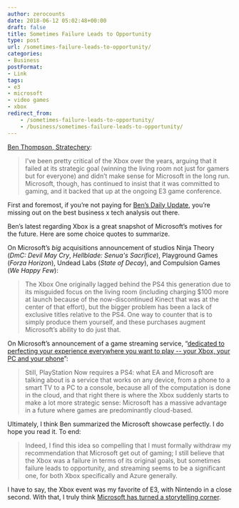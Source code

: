 ```yaml
---
author: zerocounts
date: 2018-06-12 05:02:48+00:00
draft: false
title: Sometimes Failure Leads to Opportunity
type: post
url: /sometimes-failure-leads-to-opportunity/
categories:
- Business
postFormat:
- Link
tags:
- e3
- microsoft
- video games
- xbox
redirect_from:
    - /sometimes-failure-leads-to-opportunity/
    - /business/sometimes-failure-leads-to-opportunity/
---
```


[Ben Thompson, Stratechery](https://stratechery.com/2018/scooter-follow-up-microsoft-and-the-xbox-spotify-signs-indie-acts/):

> I’ve been pretty critical of the Xbox over the years, arguing that it failed at its strategic goal (winning the living room not just for gamers but for everyone) and didn’t make sense for Microsoft in the long run. Microsoft, though, has continued to insist that it was committed to gaming, and it backed that up at the ongoing E3 game conference.

First and foremost, if you’re not paying for [Ben’s Daily Update](https://stratechery.com/membership/), you’re missing out on the best business x tech analysis out there.

Ben’s latest regarding Xbox is a great snapshot of Microsoft’s motives for the future. Here are some choice quotes to summarize.

On Microsoft’s _big_ acquisitions announcement of studios Ninja Theory (_DmC: Devil May Cry_, _Hellblade: Senua's Sacrifice_), Playground Games (_Forza Horizon_), Undead Labs (_State of Decay_), and Compulsion Games (_We Happy Few_):

> The Xbox One originally lagged behind the PS4 this generation due to its misguided focus on the living room (including charging $100 more at launch because of the now-discontinued Kinect that was at the center of that effort), but the bigger problem has been a lack of exclusive titles relative to the PS4. One way to counter that is to simply produce them yourself, and these purchases augment Microsoft’s ability to do just that.

On Microsoft’s announcement of a game streaming service, “[dedicated to perfecting your experience everywhere you want to play -- your Xbox, your PC and your phone](https://www.cnet.com/news/microsoft-says-at-e3-2018-that-its-working-on-an-xbox-game-streaming-service/)”:

> Still, PlayStation Now requires a PS4: what EA and Microsoft are talking about is a service that works on any device, from a phone to a smart TV to a PC to a console, because all of the computation is done in the cloud, and that right there is where the Xbox suddenly starts to make a lot more strategic sense: Microsoft has a massive advantage in a future where games are predominantly cloud-based.

Ultimately, I think Ben summarized the Microsoft showcase perfectly. I do hope you read it. To end:

> Indeed, I find this idea so compelling that I must formally withdraw my recommendation that Microsoft get out of gaming; I still believe that the Xbox was a failure in terms of its original goals, but sometimes failure leads to opportunity, and streaming seems to be a significant one, for both Xbox specifically and Azure generally.

I have to say, the Xbox event was my favorite of E3, with Nintendo in a close second. With that, I truly think [Microsoft has turned a storytelling corner](/2018/04/22/the-verge-my-xbox-one-s-is-now-a-meaningfully-different-console-to-my-ps4/).
